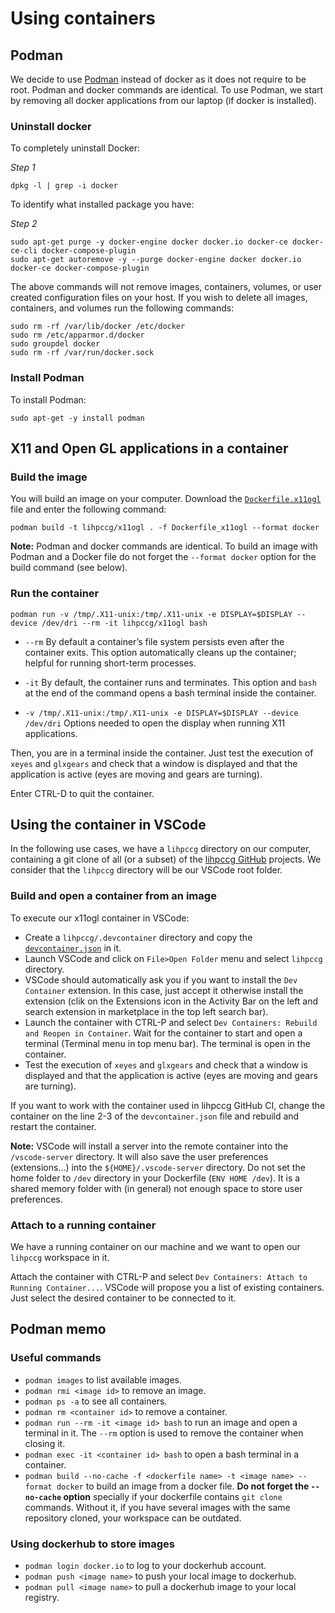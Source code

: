 # Using containers
## Podman

We decide to use [Podman](https://podman.io/) instead of docker as it does not require to be root. Podman and docker commands are identical. To use Podman, we start by removing all docker applications from our laptop (if docker is installed).

### Uninstall docker

To completely uninstall Docker:

*Step 1* 

    dpkg -l | grep -i docker

To identify what installed package you have:

*Step 2*

    sudo apt-get purge -y docker-engine docker docker.io docker-ce docker-ce-cli docker-compose-plugin
    sudo apt-get autoremove -y --purge docker-engine docker docker.io docker-ce docker-compose-plugin

The above commands will not remove images, containers, volumes, or user created configuration files on your host. If you wish to delete all images, containers, and volumes run the following commands:

    sudo rm -rf /var/lib/docker /etc/docker
    sudo rm /etc/apparmor.d/docker
    sudo groupdel docker
    sudo rm -rf /var/run/docker.sock

### Install Podman

To install Podman:

    sudo apt-get -y install podman


## X11 and Open GL applications in a container

### Build the image

You will build an image on your computer. Download the [`Dockerfile.x11ogl`](https://raw.githubusercontent.com/LIHPC-Computational-Geometry/spack_recipes/main/dockerfiles/Dockerfile.x11ogl) file and enter the following command:

    podman build -t lihpccg/x11ogl . -f Dockerfile_x11ogl --format docker

**Note:** Podman and docker commands are identical. To build an image with Podman and a Docker file do not forget the `--format docker` option for the build command (see below).

### Run the container

    podman run -v /tmp/.X11-unix:/tmp/.X11-unix -e DISPLAY=$DISPLAY --device /dev/dri --rm -it lihpccg/x11ogl bash

- `--rm` By default a container’s file system persists even after the container exits. This option automatically cleans up the container; helpful for running short-term processes.

- `-it` By default, the container runs and terminates. This option and `bash` at the end of the command opens a bash terminal inside the container.

- `-v /tmp/.X11-unix:/tmp/.X11-unix -e DISPLAY=$DISPLAY --device /dev/dri` Options needed to open the display when running X11 applications.

Then, you are in a terminal inside the container. Just test the execution of `xeyes` and `glxgears` and check that a window is displayed and that the application is active (eyes are moving and gears are turning).

Enter CTRL-D to quit the container.

## Using the container in VSCode

In the following use cases, we have a `lihpccg` directory on our computer, containing a git clone of all (or a subset) of the [lihpccg GitHub](https://github.com/LIHPC-Computational-Geometry) projects. We consider that the `lihpccg` directory will be our VSCode root folder.
### Build and open a container from an image

To execute our x11ogl container in VSCode: 
- Create a `lihpccg/.devcontainer` directory and copy the [`devcontainer.json`](https://raw.githubusercontent.com/LIHPC-Computational-Geometry/spack_recipes/main/docs/devcontainer.json) in it.
- Launch VSCode and click on `File>Open Folder` menu and select `lihpccg` directory.
- VSCode should automatically ask you if you want to install the `Dev Container` extension. In this case, just accept it otherwise install the extension (clik on the Extensions icon in the Activity Bar on the left and search extension in marketplace in the top left search bar).
- Launch the container with CTRL-P and select `Dev Containers: Rebuild and Reopen in Container`. Wait for the container to start and open a terminal (Terminal menu in top menu bar). The terminal is open in the container.
- Test the execution of `xeyes` and `glxgears` and check that a window is displayed and that the application is active (eyes are moving and gears are turning).

If you want to work with the container used in lihpccg GitHub CI, change the container on the line 2-3 of the `devcontainer.json` file and rebuild and restart the container.

**Note:** VSCode will install a server into the remote container into the `/vscode-server` directory. It will also save the user preferences (extensions...) into the `${HOME}/.vscode-server` directory. Do not set the home folder to `/dev` directory in your Dockerfile (`ENV HOME /dev`). It is a shared memory folder with (in general) not enough space to store user preferences.

### Attach to a running container

We have a running container on our machine and we want to open our `lihpccg` workspace in it.

Attach the container with CTRL-P and select `Dev Containers: Attach to Running Container...`. VSCode will propose you a list of existing containers. Just select the desired container to be connected to it.
## Podman memo

### Useful commands

- `podman images` to list available images.
- `podman rmi <image id>` to remove an image.
- `podman ps -a` to see all containers.
- `podman rm <container id>` to remove a container.
- `podman run --rm -it <image id> bash` to run an image and open a terminal in it. The `--rm` option is used to remove the container when closing it.
- `podman exec -it <container id> bash` to open a bash terminal in a container.
- `podman build --no-cache -f <dockerfile name> -t <image name> --format docker` to build an image from a docker file. **Do not forget the `--no-cache` option** specially if your dockerfile contains `git clone` commands. Without it, if you have several images with the same repository cloned, your workspace can be outdated.

### Using dockerhub to store images

- `podman login docker.io` to log to your dockerhub account.
- `podman push <image name>` to push your local image to dockerhub.
- `podman pull <image name>` to pull a dockerhub image to your local registry.
